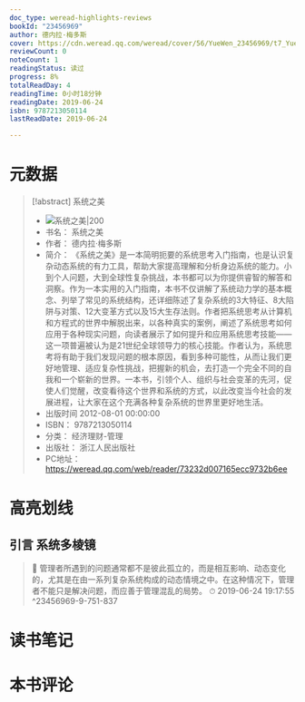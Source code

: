 ```yaml
---
doc_type: weread-highlights-reviews
bookId: "23456969"
author: 德内拉·梅多斯
cover: https://cdn.weread.qq.com/weread/cover/56/YueWen_23456969/t7_YueWen_23456969.jpg
reviewCount: 0
noteCount: 1
readingStatus: 读过
progress: 8%
totalReadDay: 4
readingTime: 0小时18分钟
readingDate: 2019-06-24
isbn: 9787213050114
lastReadDate: 2019-06-24

---
```

# 元数据
> [!abstract] 系统之美
> - ![ 系统之美|200](https://cdn.weread.qq.com/weread/cover/56/YueWen_23456969/t7_YueWen_23456969.jpg)
> - 书名： 系统之美
> - 作者： 德内拉·梅多斯
> - 简介： 《系统之美》是一本简明扼要的系统思考入门指南，也是认识复杂动态系统的有力工具，帮助大家提高理解和分析身边系统的能力。小到个人问题，大到全球性复杂挑战，本书都可以为你提供睿智的解答和洞察。作为一本实用的入门指南，本书不仅讲解了系统动力学的基本概念、列举了常见的系统结构，还详细陈述了复杂系统的3大特征、8大陷阱与对策、12大变革方式以及15大生存法则。作者把系统思考从计算机和方程式的世界中解脱出来，以各种真实的案例，阐述了系统思考如何应用于各种现实问题，向读者展示了如何提升和应用系统思考技能——这一项普遍被认为是21世纪全球领导力的核心技能。作者认为，系统思考将有助于我们发现问题的根本原因，看到多种可能性，从而让我们更好地管理、适应复杂性挑战，把握新的机会，去打造一个完全不同的自我和一个崭新的世界。一本书，引领个人、组织与社会变革的先河，促使人们觉醒，改变看待这个世界和系统的方式，以此改变当今社会的发展进程，让大家在这个充满各种复杂系统的世界里更好地生活。
> - 出版时间 2012-08-01 00:00:00
> - ISBN： 9787213050114
> - 分类： 经济理财-管理
> - 出版社： 浙江人民出版社
> - PC地址：https://weread.qq.com/web/reader/73232d007165ecc9732b6ee

# 高亮划线

## 引言 系统多棱镜

> 📌 管理者所遇到的问题通常都不是彼此孤立的，而是相互影响、动态变化的，尤其是在由一系列复杂系统构成的动态情境之中。在这种情况下，管理者不能只是解决问题，而应善于管理混乱的局势。 
> ⏱ 2019-06-24 19:17:55 ^23456969-9-751-837

# 读书笔记

# 本书评论
